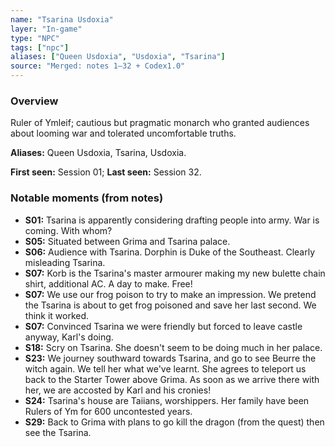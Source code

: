 ```yaml
---
name: "Tsarina Usdoxia"
layer: "In-game"
type: "NPC"
tags: ["npc"]
aliases: ["Queen Usdoxia", "Usdoxia", "Tsarina"]
source: "Merged: notes 1–32 + Codex1.0"
---
```

### Overview
Ruler of Ymleif; cautious but pragmatic monarch who granted audiences about looming war and tolerated uncomfortable truths.

**Aliases:** Queen Usdoxia, Tsarina, Usdoxia.

**First seen:** Session 01; **Last seen:** Session 32.

### Notable moments (from notes)
- **S01:** Tsarina is apparently considering drafting people into army. War is coming. With whom?
- **S05:** Situated between Grima and Tsarina palace.
- **S06:** Audience with Tsarina. Dorphin is Duke of the Southeast.  Clearly misleading Tsarina.
- **S07:** Korb is the Tsarina's master armourer making my new bulette chain shirt, additional AC. A day to make. Free!
- **S07:** We use our frog poison to try to make an impression. We pretend the Tsarina is about to get frog poisoned and save her last second. We think it worked.
- **S07:** Convinced Tsarina we were friendly but forced to leave castle anyway, Karl's doing.
- **S18:** Scry on Tsarina. She doesn't seem to be doing much in her palace.
- **S23:** We journey southward towards Tsarina, and go to see Beurre the witch again. We tell her what we've learnt. She agrees to teleport us back to the Starter Tower above Grima. As soon as we arrive there with her, we are accosted by Karl and his cronies!
- **S24:** Tsarina's house are Taiians, worshippers. Her family have been Rulers of Ym for 600 uncontested years.
- **S29:** Back to Grima with plans to go kill the dragon (from the quest) then see the Tsarina.
